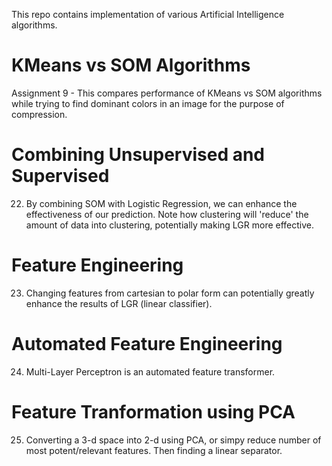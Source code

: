 This repo contains implementation of various Artificial Intelligence algorithms.

#  KMeans vs SOM Algorithms
Assignment 9 - This compares performance of KMeans vs SOM algorithms while trying to find dominant colors in an image for the purpose of compression.

# Combining Unsupervised and Supervised
22. By combining SOM with Logistic Regression, we can enhance the effectiveness of our prediction. Note how clustering will 'reduce' the amount of data into clustering, potentially making LGR more effective.


# Feature Engineering
23. Changing features from cartesian to polar form can potentially greatly enhance the results of LGR (linear classifier).

# Automated Feature Engineering
24. Multi-Layer Perceptron is an automated feature transformer.

# Feature Tranformation using PCA
25. Converting a 3-d space into 2-d using PCA, or simpy reduce number of most potent/relevant features. Then finding a linear separator. 
